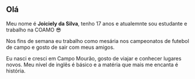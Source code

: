 ## Olá

Meu nome é **Joiciely da Silva**, tenho 17 anos e atualemnte sou estudante e trabalho na COAMO :sunglasses: 

Nos fins de semana eu trabalho como mesária nos campeonatos de futebol de campo e gosto de sair com meus amigos. 

Eu nasci e cresci em Campo Mourão, gosto de viajar e conhecer lugares novos. Meu nível de inglês é básico e a matéria que mais me encanta é história.
